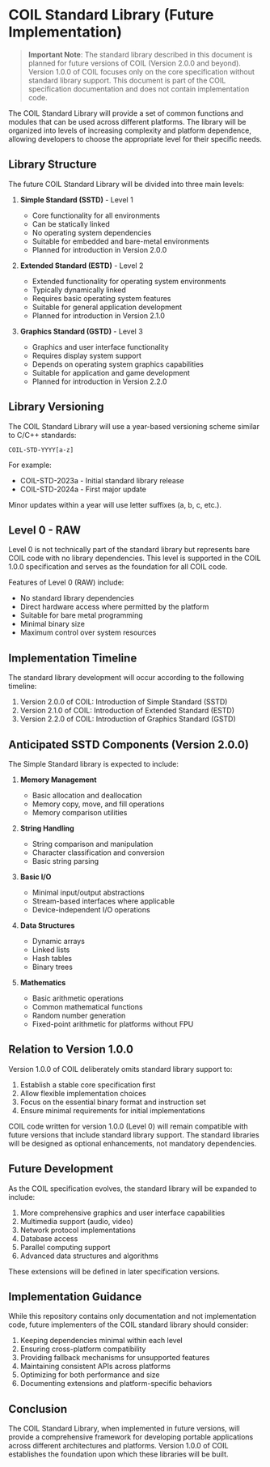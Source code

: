 # COIL Standard Library (Future Implementation)

> **Important Note**: The standard library described in this document is planned for future versions of COIL (Version 2.0.0 and beyond). Version 1.0.0 of COIL focuses only on the core specification without standard library support. This document is part of the COIL specification documentation and does not contain implementation code.

The COIL Standard Library will provide a set of common functions and modules that can be used across different platforms. The library will be organized into levels of increasing complexity and platform dependence, allowing developers to choose the appropriate level for their specific needs.

## Library Structure

The future COIL Standard Library will be divided into three main levels:

1. **Simple Standard (SSTD)** - Level 1
   - Core functionality for all environments
   - Can be statically linked
   - No operating system dependencies
   - Suitable for embedded and bare-metal environments
   - Planned for introduction in Version 2.0.0

2. **Extended Standard (ESTD)** - Level 2
   - Extended functionality for operating system environments
   - Typically dynamically linked
   - Requires basic operating system features
   - Suitable for general application development
   - Planned for introduction in Version 2.1.0

3. **Graphics Standard (GSTD)** - Level 3
   - Graphics and user interface functionality
   - Requires display system support
   - Depends on operating system graphics capabilities
   - Suitable for application and game development
   - Planned for introduction in Version 2.2.0

## Library Versioning

The COIL Standard Library will use a year-based versioning scheme similar to C/C++ standards:

```
COIL-STD-YYYY[a-z]
```

For example:
- COIL-STD-2023a - Initial standard library release
- COIL-STD-2024a - First major update

Minor updates within a year will use letter suffixes (a, b, c, etc.).

## Level 0 - RAW

Level 0 is not technically part of the standard library but represents bare COIL code with no library dependencies. This level is supported in the COIL 1.0.0 specification and serves as the foundation for all COIL code.

Features of Level 0 (RAW) include:
- No standard library dependencies
- Direct hardware access where permitted by the platform
- Suitable for bare metal programming
- Minimal binary size
- Maximum control over system resources

## Implementation Timeline

The standard library development will occur according to the following timeline:

1. Version 2.0.0 of COIL: Introduction of Simple Standard (SSTD)
2. Version 2.1.0 of COIL: Introduction of Extended Standard (ESTD)
3. Version 2.2.0 of COIL: Introduction of Graphics Standard (GSTD)

## Anticipated SSTD Components (Version 2.0.0)

The Simple Standard library is expected to include:

1. **Memory Management**
   - Basic allocation and deallocation
   - Memory copy, move, and fill operations
   - Memory comparison utilities

2. **String Handling**
   - String comparison and manipulation
   - Character classification and conversion
   - Basic string parsing

3. **Basic I/O**
   - Minimal input/output abstractions
   - Stream-based interfaces where applicable
   - Device-independent I/O operations

4. **Data Structures**
   - Dynamic arrays
   - Linked lists
   - Hash tables
   - Binary trees

5. **Mathematics**
   - Basic arithmetic operations
   - Common mathematical functions
   - Random number generation
   - Fixed-point arithmetic for platforms without FPU

## Relation to Version 1.0.0

Version 1.0.0 of COIL deliberately omits standard library support to:
1. Establish a stable core specification first
2. Allow flexible implementation choices
3. Focus on the essential binary format and instruction set
4. Ensure minimal requirements for initial implementations

COIL code written for version 1.0.0 (Level 0) will remain compatible with future versions that include standard library support. The standard libraries will be designed as optional enhancements, not mandatory dependencies.

## Future Development

As the COIL specification evolves, the standard library will be expanded to include:

1. More comprehensive graphics and user interface capabilities
2. Multimedia support (audio, video)
3. Network protocol implementations
4. Database access
5. Parallel computing support
6. Advanced data structures and algorithms

These extensions will be defined in later specification versions.

## Implementation Guidance

While this repository contains only documentation and not implementation code, future implementers of the COIL standard library should consider:

1. Keeping dependencies minimal within each level
2. Ensuring cross-platform compatibility
3. Providing fallback mechanisms for unsupported features
4. Maintaining consistent APIs across platforms
5. Optimizing for both performance and size
6. Documenting extensions and platform-specific behaviors

## Conclusion

The COIL Standard Library, when implemented in future versions, will provide a comprehensive framework for developing portable applications across different architectures and platforms. Version 1.0.0 of COIL establishes the foundation upon which these libraries will be built.